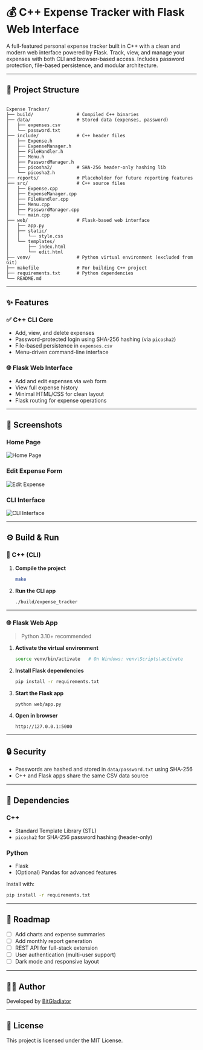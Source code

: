 # 💰 C++ Expense Tracker with Flask Web Interface

A full-featured personal expense tracker built in C++ with a clean and modern web interface powered by Flask. Track, view, and manage your expenses with both CLI and browser-based access. Includes password protection, file-based persistence, and modular architecture.

---

## 📁 Project Structure

```

Expense Tracker/
├── build/                # Compiled C++ binaries
├── data/                 # Stored data (expenses, password)
│   ├── expenses.csv
│   └── password.txt
├── include/              # C++ header files
│   ├── Expense.h
│   ├── ExpenseManager.h
│   ├── FileHandler.h
│   ├── Menu.h
│   ├── PasswordManager.h
│   ├── picosha2/         # SHA-256 header-only hashing lib
│   └── picosha2.h
├── reports/              # Placeholder for future reporting features
├── src/                  # C++ source files
│   ├── Expense.cpp
│   ├── ExpenseManager.cpp
│   ├── FileHandler.cpp
│   ├── Menu.cpp
│   ├── PasswordManager.cpp
│   └── main.cpp
├── web/                  # Flask-based web interface
│   ├── app.py
│   ├── static/
│   │   └── style.css
│   └── templates/
│       ├── index.html
│       └── edit.html
├── venv/                 # Python virtual environment (excluded from Git)
├── makefile              # For building C++ project
├── requirements.txt      # Python dependencies
└── README.md

````

---

## ✨ Features

### ✅ C++ CLI Core
- Add, view, and delete expenses
- Password-protected login using SHA-256 hashing (via `picosha2`)
- File-based persistence in `expenses.csv`
- Menu-driven command-line interface

### 🌐 Flask Web Interface
- Add and edit expenses via web form
- View full expense history
- Minimal HTML/CSS for clean layout
- Flask routing for expense operations

---
## 📸 Screenshots

###  Home Page
![Home Page](web/static/screenshots/screenshot1.png)

###  Edit Expense Form
![Edit Expense](web/static/screenshots/screenshot2.png)

###  CLI Interface
![CLI Interface](web/static/screenshots/screenshot3.png)

---
## ⚙️ Build & Run

### 🔧 C++ (CLI)

1. **Compile the project**
   ```bash
   make


2. **Run the CLI app**

   ```bash
   ./build/expense_tracker
   ```

---

### 🌐 Flask Web App

> Python 3.10+ recommended

1. **Activate the virtual environment**

   ```bash
   source venv/bin/activate   # On Windows: venv\Scripts\activate
   ```

2. **Install Flask dependencies**

   ```bash
   pip install -r requirements.txt
   ```

3. **Start the Flask app**

   ```bash
   python web/app.py
   ```

4. **Open in browser**

   ```
   http://127.0.0.1:5000
   ```

---

## 🔒 Security

* Passwords are hashed and stored in `data/password.txt` using SHA-256
* C++ and Flask apps share the same CSV data source

---

## 📌 Dependencies

### C++

* Standard Template Library (STL)
* `picosha2` for SHA-256 password hashing (header-only)

### Python

* Flask
* (Optional) Pandas for advanced features

Install with:

```bash
pip install -r requirements.txt
```

---

## 🚀 Roadmap

* [ ] Add charts and expense summaries
* [ ] Add monthly report generation
* [ ] REST API for full-stack extension
* [ ] User authentication (multi-user support)
* [ ] Dark mode and responsive layout

---

## 👨‍💻 Author

Developed by [BitGladiator](https://github.com/BitGladiator)

---

## 📝 License

This project is licensed under the MIT License.
